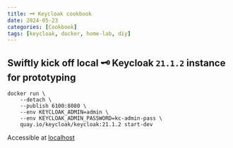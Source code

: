 ```yaml
---
title: 🗝️ Keycloak cookbook
date: 2024-05-23
categories: [Cookbook]
tags: [keycloak, docker, home-lab, diy]
---
```


## Swiftly kick off local 🗝️ Keycloak `21.1.2` instance for prototyping

```shell
docker run \
    --detach \
    --publish 6100:8080 \
    --env KEYCLOAK_ADMIN=admin \
    --env KEYCLOAK_ADMIN_PASSWORD=kc-admin-pass \
    quay.io/keycloak/keycloak:21.1.2 start-dev
```

Accessible at [localhost][KC-LOCALHOST]


[KC-LOCALHOST]: http://localhost:6100/
